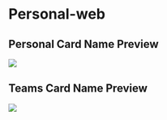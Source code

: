 # Personal-web
## Personal Card Name Preview
<img src="Asset/img/card-name.PNG"></img>
## Teams Card Name Preview
<img src="Asset/img/Team-cardname.jpeg"></img>
